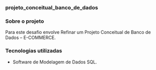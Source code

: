 ### projeto_conceitual_banco_de_dados


### Sobre o projeto
Para este desafio envolve Refinar um Projeto Conceitual de Banco de Dados – E-COMMERCE.

### Tecnologias utilizadas
* Software de Modelagem de Dados SQL.



